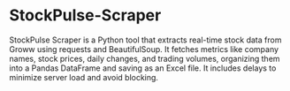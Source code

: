 # StockPulse-Scraper
StockPulse Scraper is a Python tool that extracts real-time stock data from Groww using requests and BeautifulSoup. It fetches metrics like company names, stock prices, daily changes, and trading volumes, organizing them into a Pandas DataFrame and saving as an Excel file. It includes delays to minimize server load and avoid blocking.
